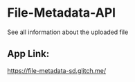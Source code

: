 # File-Metadata-API
See all information about the uploaded file


## App Link:
https://file-metadata-sd.glitch.me/
